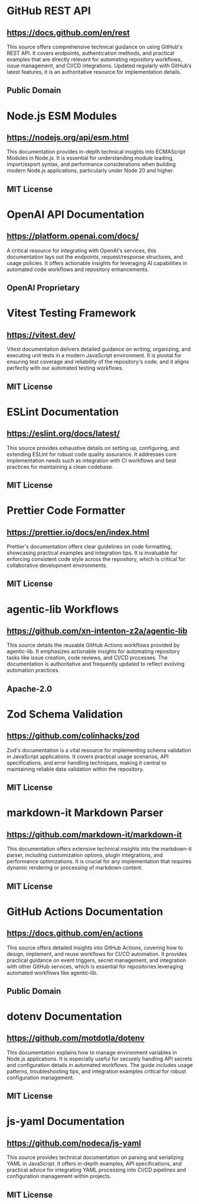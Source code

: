 # GitHub REST API
## https://docs.github.com/en/rest
This source offers comprehensive technical guidance on using GitHub's REST API. It covers endpoints, authentication methods, and practical examples that are directly relevant for automating repository workflows, issue management, and CI/CD integrations. Updated regularly with GitHub’s latest features, it is an authoritative resource for implementation details.
## Public Domain

# Node.js ESM Modules
## https://nodejs.org/api/esm.html
This documentation provides in-depth technical insights into ECMAScript Modules in Node.js. It is essential for understanding module loading, import/export syntax, and performance considerations when building modern Node.js applications, particularly under Node 20 and higher.
## MIT License

# OpenAI API Documentation
## https://platform.openai.com/docs/
A critical resource for integrating with OpenAI's services, this documentation lays out the endpoints, request/response structures, and usage policies. It offers actionable insights for leveraging AI capabilities in automated code workflows and repository enhancements.
## OpenAI Proprietary

# Vitest Testing Framework
## https://vitest.dev/
Vitest documentation delivers detailed guidance on writing, organizing, and executing unit tests in a modern JavaScript environment. It is pivotal for ensuring test coverage and reliability of the repository's code, and it aligns perfectly with our automated testing workflows.
## MIT License

# ESLint Documentation
## https://eslint.org/docs/latest/
This source provides exhaustive details on setting up, configuring, and extending ESLint for robust code quality assurance. It addresses core implementation needs such as integration with CI workflows and best practices for maintaining a clean codebase.
## MIT License

# Prettier Code Formatter
## https://prettier.io/docs/en/index.html
Prettier's documentation offers clear guidelines on code formatting, showcasing practical examples and integration tips. It is invaluable for enforcing consistent code style across the repository, which is critical for collaborative development environments.
## MIT License

# agentic-lib Workflows
## https://github.com/xn-intenton-z2a/agentic-lib
This source details the reusable GitHub Actions workflows provided by agentic-lib. It emphasizes actionable insights for automating repository tasks like issue creation, code reviews, and CI/CD processes. The documentation is authoritative and frequently updated to reflect evolving automation practices.
## Apache-2.0

# Zod Schema Validation
## https://github.com/colinhacks/zod
Zod's documentation is a vital resource for implementing schema validation in JavaScript applications. It covers practical usage scenarios, API specifications, and error handling techniques, making it central to maintaining reliable data validation within the repository.
## MIT License

# markdown-it Markdown Parser
## https://github.com/markdown-it/markdown-it
This documentation offers extensive technical insights into the markdown-it parser, including customization options, plugin integrations, and performance optimizations. It is crucial for any implementation that requires dynamic rendering or processing of markdown content.
## MIT License

# GitHub Actions Documentation
## https://docs.github.com/en/actions
This source offers detailed insights into GitHub Actions, covering how to design, implement, and reuse workflows for CI/CD automation. It provides practical guidance on event triggers, secret management, and integration with other GitHub services, which is essential for repositories leveraging automated workflows like agentic‑lib.
## Public Domain

# dotenv Documentation
## https://github.com/motdotla/dotenv
This documentation explains how to manage environment variables in Node.js applications. It is especially useful for securely handling API secrets and configuration details in automated workflows. The guide includes usage patterns, troubleshooting tips, and integration examples critical for robust configuration management.
## MIT License

# js-yaml Documentation
## https://github.com/nodeca/js-yaml
This source provides technical documentation on parsing and serializing YAML in JavaScript. It offers in-depth examples, API specifications, and practical advice for integrating YAML processing into CI/CD pipelines and configuration management within projects.
## MIT License
